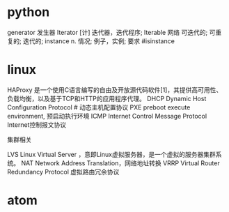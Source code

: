 # python
  generator   发生器
  Iterator    [计] 迭代器，迭代程序;
  Iterable    网络	可迭代的; 可重复的; 迭代的;
  instance    n.	情况; 例子，实例; 要求  #isinstance


# linux

  HAProxy 是一个使用C语言编写的自由及开放源代码软件[1]，其提供高可用性、负载均衡，以及基于TCP和HTTP的应用程序代理。
  DHCP   Dynamic Host Configuration Protocol # 动态主机配置协议
  PXE    preboot execute environment, 预启动执行环境
  ICMP   Internet Control Message Protocol  Internet控制报文协议

  集群相关

  LVS  Linux Virtual Server ，意即Linux虚拟服务器，是一个虚拟的服务器集群系统。
  NAT Network Address Translation，网络地址转换
  VRRP Virtual Router Redundancy Protocol 虚拟路由冗余协议
# atom
